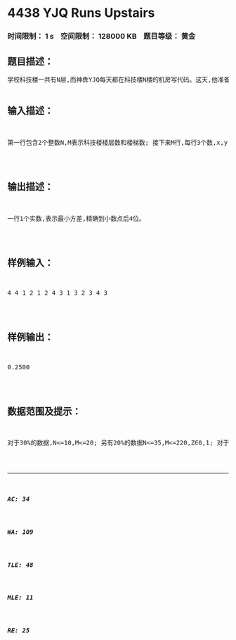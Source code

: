 # 4438 YJQ Runs Upstairs   
### 时间限制： 1 s&nbsp;&nbsp;&nbsp;&nbsp;空间限制： 128000 KB&nbsp;&nbsp;&nbsp;&nbsp;题目等级： 黄金  
## 题目描述：  

<pre>
学校科技楼一共有N层,而神犇YJQ每天都在科技楼N楼的机房写代码。这天,他准备从科技楼1楼爬到N楼。有个M连接不同楼层的楼梯,爬每个楼梯需要一定的体力值。楼梯一定是从低处通往高处的。(但是由于楼房的设计比较奇怪,第i楼并不一定在第i-1楼上面,也就是说给出的边不保证x<y,但保证图为DAG,请自行处理楼层之间的高度关系)。为了省时间,YJQ一定只会上楼梯而不会下楼梯,即楼梯间不会形成环路。而且出于人性化考虑,不管YJQ选择什么路线上楼,他爬的楼梯数量一定小于20。为了使体力消耗尽量平稳,YJQ需要选择一条“每个楼梯消耗体力值的方差最小”的路径上楼。请帮助YJQ计算出这个最小方差。
</pre>
  
  
## 输入描述：  

<pre>
第一行包含2个整数N,M表示科技楼楼层数和楼梯数; 接下来M行,每行3个数,x,y,z表示存在一条由x层通往平台y层的楼梯,爬这个楼梯需要消耗z的体力值。
</pre>
  
  
## 输出描述：  

<pre>
一行1个实数,表示最小方差,精确到小数点后4位。
</pre>
  
  
## 样例输入：  

<pre>
4 4 1 2 1 2 4 3 1 3 2 3 4 3
</pre>
  
  
## 样例输出：  

<pre>
0.2500
</pre>
  
  
## 数据范围及提示：  

<pre>
对于30%的数据,N<=10,M<=20; 另有20%的数据N<=35,M<=220,Z∈0,1; 对于100%的数据2<=N<=50,M<=300,0<=Z<=50保证至少存在一条由1到N的路径。
</pre>
  
  
***  

##### AC: 34  
##### WA: 109  
##### TLE: 48  
##### MLE: 11  
##### RE: 25  
